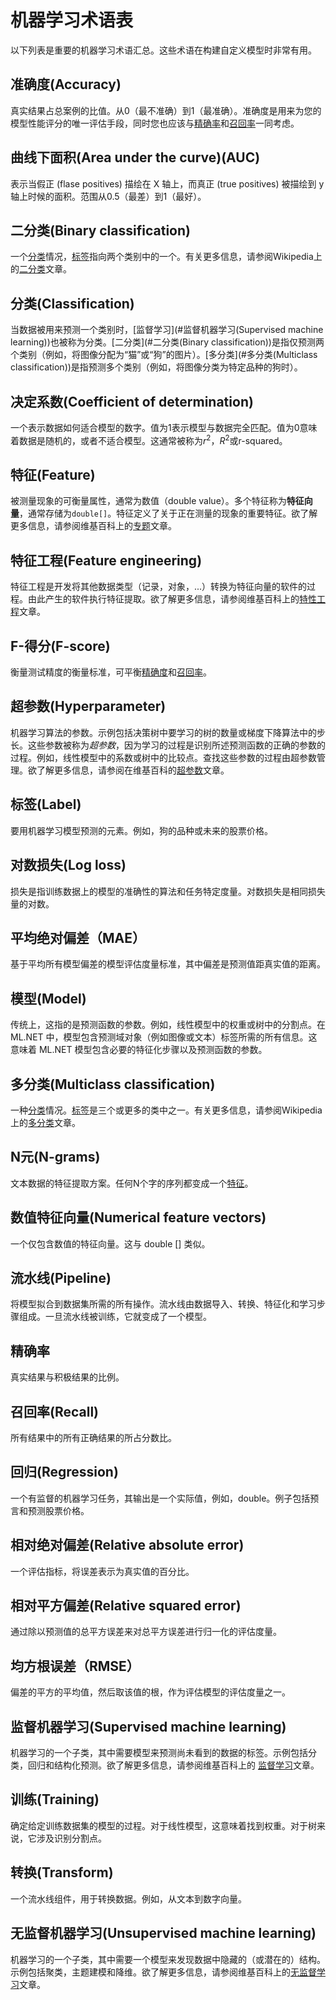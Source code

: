 # 机器学习术语表

以下列表是重要的机器学习术语汇总。这些术语在构建自定义模型时非常有用。

## 准确度(Accuracy)

真实结果占总案例的比值。从0（最不准确）到1（最准确）。准确度是用来为您的模型性能评分的唯一评估手段，同时您也应该与[精确率](#精确率)和[召回率](#召回率(Recall))一同考虑。

## 曲线下面积(Area under the curve)(AUC)

表示当假正 (flase positives) 描绘在 X 轴上，而真正 (true positives) 被描绘到 y 轴上时候的面积。范围从0.5（最差）到1（最好）。 

## 二分类(Binary classification)

一个[分类](#分类(Classification))情况，[标签](#标签(Label))指向两个类别中的一个。有关更多信息，请参阅Wikipedia上的[二分类](https://en.wikipedia.org/wiki/Binary_classification)文章。

## 分类(Classification)

当数据被用来预测一个类别时，[监督学习](#监督机器学习(Supervised machine learning))也被称为分类。[二分类](#二分类(Binary classification))是指仅预测两个类别（例如，将图像分配为“猫”或“狗”的图片）。[多分类](#多分类(Multiclass classification))是指预测多个类别（例如，将图像分类为特定品种的狗时）。 

## 决定系数(Coefficient of determination)

一个表示数据如何适合模型的数字。值为1表示模型与数据完全匹配。值为0意味着数据是随机的，或者不适合模型。这通常被称为$r^{2}$，$R^{2}$或r-squared。

## 特征(Feature)

被测量现象的可衡量属性，通常为数值（double value）。多个特征称为**特征向量**，通常存储为`double[]`。特征定义了关于正在测量的现象的重要特征。欲了解更多信息，请参阅维基百科上的[专题](https://en.wikipedia.org/wiki/Feature_(machine_learning))文章。 

## 特征工程(Feature engineering)

特征工程是开发将其他数据类型（记录，对象，...）转换为特征向量的软件的过程。由此产生的软件执行特征提取。欲了解更多信息，请参阅维基百科上的[特性工程](https://en.wikipedia.org/wiki/Feature_engineering)文章。 

## F-得分(F-score)

衡量测试精度的衡量标准，可平衡[精确度](#精确率(Precision))和[召回率](#召回率(Recall))。 

## 超参数(Hyperparameter)

机器学习算法的参数。示例包括决策树中要学习的树的数量或梯度下降算法中的步长。这些参数被称为*超参数*，因为学习的过程是识别所述预测函数的正确的参数的过程。例如，线性模型中的系数或树中的比较点。查找这些参数的过程由超参数管理。欲了解更多信息，请参阅在维基百科的[超参数](https://en.wikipedia.org/wiki/Hyperparameter)文章。 

## 标签(Label)

要用机器学习模型预测的元素。例如，狗的品种或未来的股票价格。 

## 对数损失(Log loss)

损失是指训练数据上的模型的准确性的算法和任务特定度量。对数损失是相同损失量的对数。 

## 平均绝对偏差（MAE）

基于平均所有模型偏差的模型评估度量标准，其中偏差是预测值距真实值的距离。 

## 模型(Model)

传统上，这指的是预测函数的参数。例如，线性模型中的权重或树中的分割点。在 ML.NET 中，模型包含预测域对象（例如图像或文本）标签所需的所有信息。这意味着 ML.NET 模型包含必要的特征化步骤以及预测函数的参数。 

## 多分类(Multiclass classification)

一种[分类](#分类(Classification))情况。[标签](#标签(Label))是三个或更多的类中之一。有关更多信息，请参阅Wikipedia上的[多分类](https://en.wikipedia.org/wiki/Multiclass_classification)文章。 

## N元(N-grams)

文本数据的特征提取方案。任何N个字的序列都变成一个[特征](#特征(Feature))。

## 数值特征向量(Numerical feature vectors)

一个仅包含数值的特征向量。这与 double [] 类似。

## 流水线(Pipeline)

将模型拟合到数据集所需的所有操作。流水线由数据导入、转换、特征化和学习步骤组成。一旦流水线被训练，它就变成了一个模型。

## 精确率

真实结果与积极结果的比例。

## 召回率(Recall)

所有结果中的所有正确结果的所占分数比。

## 回归(Regression)

一个有监督的机器学习任务，其输出是一个实际值，例如，double。例子包括预言和预测股票价格。

## 相对绝对偏差(Relative absolute error)

一个评估指标，将误差表示为真实值的百分比。

## 相对平方偏差(Relative squared error)

通过除以预测值的总平方误差来对总平方误差进行归一化的评估度量。

## 均方根误差（RMSE）

偏差的平方的平均值，然后取该值的根，作为评估模型的评估度量之一。

## 监督机器学习(Supervised machine learning)

机器学习的一个子类，其中需要模型来预测尚未看到的数据的标签。示例包括分类，回归和结构化预测。欲了解更多信息，请参阅维基百科上的 [监督学习](https://en.wikipedia.org/wiki/Supervised_learning)文章。

## 训练(Training)

确定给定训练数据集的模型的过程。对于线性模型，这意味着找到权重。对于树来说，它涉及识别分割点。

## 转换(Transform)

一个流水线组件，用于转换数据。例如，从文本到数字向量。

## 无监督机器学习(Unsupervised machine learning)

机器学习的一个子类，其中需要一个模型来发现数据中隐藏的（或潜在的）结构。示例包括聚类，主题建模和降维。欲了解更多信息，请参阅维基百科上的[无监督学习](https://en.wikipedia.org/wiki/Unsupervised_learning)文章。

